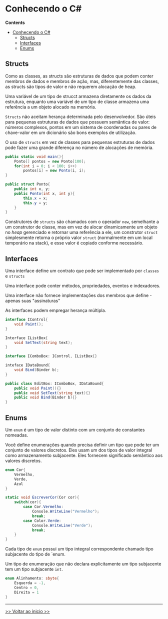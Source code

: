 # Conhecendo o C#

**Contents**
- [Conhecendo o C#](#conhecendo-o-c)
	- [Structs](#structs)
	- [Interfaces](#interfaces)
	- [Enums](#enums)

## Structs

Como as classes, as structs são estruturas de dados que podem conter membros de dados e membros de ação, mas, diferentemente das classes, as structs são tipos de valor e não requerem alocação de heap.

Uma variável de um tipo de strucct armazena diretamente os dados da estrutura, enquanto uma variável de um tipo de classe armazena uma referência a um objeto alocado na memória.

`Structs` não aceitam herança determinada pelo desenvolvedor.
São úteis para pequenas estruturas de dados que possuem semântica de valor: números complexos, pontos em um sistema de coordenadas ou pares de chave-valor em um dicionário são bons exemplos de utilização.

O uso de `structs` em vez de classes para pequenas estruturas de dados pode fazer uma grande diferença no número de alocações de memória.


```c#
public static void main(){
	Ponto[] pontos = new Ponto[100];
	for(int i = 0; i < 100; i++)
		pontos[i] = new Ponto(i, i);
}
```

```c#
public struct Ponto{
	public int x, y;
	public Ponto(int x, int y){
		this.x = x;
		this.y = y;
	}
}
```

Construtores de `structs` são chamados com o operador `new`, semelhante a um construtor de classe, mas em vez de alocar dinamicamente um objeto no _heap_ gerenciado e retornar uma referência a ele, um construtor `struct` simplesmente retorna o próprio valor `struct` (normalmente em um local temporário na stack), e esse valor é copiado conforme necessário.

## Interfaces

Uma interface define um contrato que pode ser implementado por `classes` e `structs`

Uma interface pode conter métodos, propriedades, eventos e indexadores.

Uma interface não fornece implementações dos membros que define - apenas suas "assinaturas"

As interfaces podem empregar herança múltipla.

```c#
interface IControl{
	void Paint();
}

Interface IListBox{
	void SetText(string text);
}

interface IComboBox: IControl, IListBox{}

inteface IDataBound{
	void Bind(Binder b);
}

public class EditBox: IComboBox, IDataBound{
	public void Paint(){}
	public void SetText(string text){}
	public void Bind(Binder b){}
}
```

## Enums

Um `enum` é um tipo de valor distinto com um conjunto de constantes nomeadas.

Você define enumerações quando precisa definir um tipo que pode ter um conjunto de valores discretos.
Eles usam um dos tipos de valor integral como armazenamento subjacente. Eles fornecem significado semântico aos valores discretos.

```c#
enum Cor{
	Vermelho,
	Verde,
	Azul
}

static void EscreverCor(Cor cor){
	switch(cor){
		case Cor.Vermelho:
			Console.WriteLine("Vermelho");
			break;
		case Color.Verde:
			Console.WriteLine("Verde");
			break;
	}
}
```

Cada tipo de `enum` possui um tipo integral correspondente chamado tipo subjacente do tipo de `enum.

Um tipo de enumeração que não declara explicitamente um tipo subjacente tem um tipo subjacente `int`.

```c#
enum Alinhamento: sbyte{
	Esquerda = -1,
	Centro = 0,
	Direita = 1
}
```

---
[>> Voltar ao ínicio >>](#conhecendo-o-c)